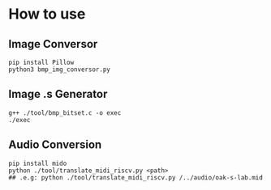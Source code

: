 # How to use

## Image Conversor

```
pip install Pillow
python3 bmp_img_conversor.py
```

## Image .s Generator

```
g++ ./tool/bmp_bitset.c -o exec
./exec
```

## Audio Conversion
```
pip install mido
python ./tool/translate_midi_riscv.py <path>
## .e.g: python ./tool/translate_midi_riscv.py /../audio/oak-s-lab.mid
```
